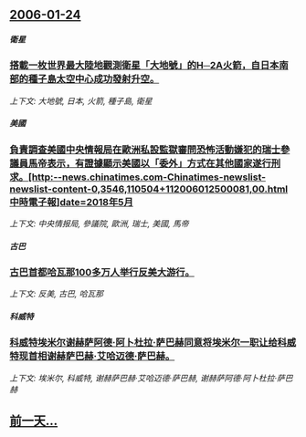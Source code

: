 ## [2006-01-24](/news/2006/01/24/index.md)

##### 衛星
### [搭載一枚世界最大陸地觀測衛星「大地號」的H─2A火箭，自日本南部的種子島太空中心成功發射升空。](/news/2006/01/24/搭載一枚世界最大陸地觀測衛星-大地號-的H-2A火箭-自日本南部的種子島太空中心成功發射升空.md)
_上下文: 大地號, 日本, 火箭, 種子島, 衛星_

##### 美國
### [負責調查美國中央情報局在歐洲私設監獄審問恐怖活動嫌犯的瑞士參議員馬帝表示，有證據顯示美國以「委外」方式在其他國家遂行刑求。[http:--news.chinatimes.com-Chinatimes-newslist-newslist-content-0,3546,110504+112006012500081,00.html 中時電子報]date=2018年5月 ](/news/2006/01/24/負責調查美國中央情報局在歐洲私設監獄審問恐怖活動嫌犯的瑞士參議員馬帝表示-有證據顯示美國以-委外-方式在其他國家遂行刑求.md)
_上下文: 中央情报局, 參議院, 歐洲, 瑞士, 美國, 馬帝_

##### 古巴
### [古巴首都哈瓦那100多万人举行反美大游行。](/news/2006/01/24/古巴首都哈瓦那100多万人举行反美大游行.md)
_上下文: 反美, 古巴, 哈瓦那_

##### 科威特
### [科威特埃米尔谢赫萨阿德·阿卜杜拉·萨巴赫同意将埃米尔一职让给科威特现首相谢赫萨巴赫·艾哈迈德·萨巴赫。](/news/2006/01/24/科威特埃米尔谢赫萨阿德-阿卜杜拉-萨巴赫同意将埃米尔一职让给科威特现首相谢赫萨巴赫-艾哈迈德-萨巴赫.md)
_上下文: 埃米尔, 科威特, 谢赫萨巴赫·艾哈迈德·萨巴赫, 谢赫萨阿德·阿卜杜拉·萨巴赫_

## [前一天...](/news/2006/01/23/index.md)

